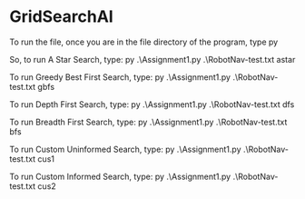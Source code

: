 # GridSearchAI

To run the file, once you are in the file directory of the program, type py <programName> <testFileName> <searchMethod>

So, to run A Star Search, type: py .\Assignment1.py .\RobotNav-test.txt astar

To run Greedy Best First Search, type: py .\Assignment1.py .\RobotNav-test.txt gbfs

To run Depth First Search, type: py .\Assignment1.py .\RobotNav-test.txt dfs

To run Breadth First Search, type: py .\Assignment1.py .\RobotNav-test.txt bfs

To run Custom Uninformed Search, type: py .\Assignment1.py .\RobotNav-test.txt cus1

To run Custom Informed Search, type: py .\Assignment1.py .\RobotNav-test.txt cus2
